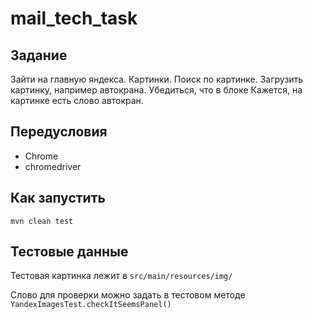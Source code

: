# mail_tech_task

## Задание

Зайти на главную яндекса. 
Картинки. Поиск по картинке. Загрузить картинку, например автокрана. 
Убедиться, что в блоке Кажется, на картинке есть слово автокран.

## Передусловия

* Chrome
* chromedriver

## Как запустить

```mvn clean test```

## Тестовые данные

Тестовая картинка лежит в ```src/main/resources/img/```

Слово для проверки можно задать в тестовом методе ```YandexImagesTest.checkItSeemsPanel()```
